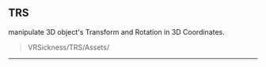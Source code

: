 ## TRS
manipulate 3D object's Transform and Rotation in 3D Coordinates.

> VRSickness/TRS/Assets/

--- 
